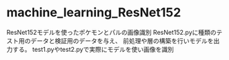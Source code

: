 # machine_learning_ResNet152
ResNet152モデルを使ったポケモンとパルの画像識別
ResNet152.pyに種類のテスト用のデータと検証用のデータを与え、
前処理や層の構築を行いモデルを出力する。
test1.pyやtest2.pyで実際にモデルを使い画像を識別
